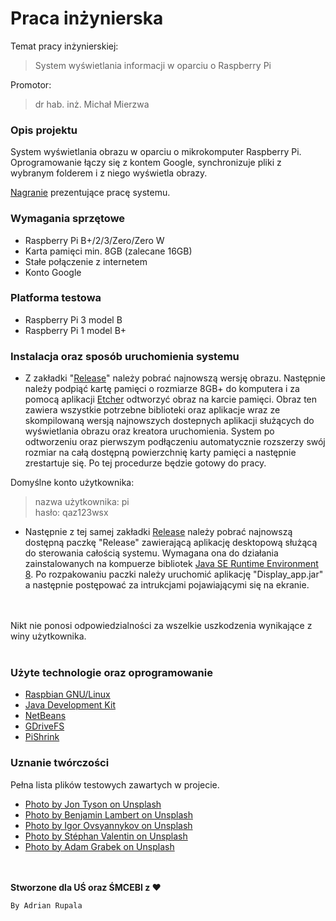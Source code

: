 # Praca inżynierska

Temat pracy inżynierskiej:
>System wyświetlania informacji w oparciu o Raspberry Pi

Promotor:
>dr hab. inż. Michał Mierzwa

### Opis projektu
System wyświetlania obrazu w oparciu o mikrokomputer Raspberry Pi.
Oprogramowanie łączy się z kontem Google, synchronizuje pliki z wybranym folderem i z niego wyświetla obrazy.

[Nagranie](https://youtu.be/ydiRBeQj2tc) prezentujące pracę systemu.

### Wymagania sprzętowe
+ Raspberry Pi B+/2/3/Zero/Zero W
+ Karta pamięci min.  8GB (zalecane 16GB)
+ Stałe połączenie z internetem
+ Konto Google

### Platforma testowa
+ Raspberry Pi 3 model B 
+ Raspberry Pi 1 model B+ 

### Instalacja oraz sposób uruchomienia systemu
+ Z zakładki "[Release](https://github.com/Adrixop95/praca_inzynierska/releases)" należy pobrać najnowszą wersję obrazu. Następnie należy podpiąć kartę pamięci o rozmiarze 8GB+ do komputera i za pomocą aplikacji [Etcher](https://etcher.io) odtworzyć obraz na karcie pamięci. Obraz ten zawiera wszystkie potrzebne biblioteki oraz aplikacje wraz ze skompilowaną wersją najnowszych dostepnych aplikacji służących do wyświetlania obrazu oraz kreatora uruchomienia. System po odtworzeniu oraz pierwszym podłączeniu automatycznie rozszerzy swój rozmiar na całą dostępną powierzchnię karty pamięci a następnie zrestartuje się. Po tej procedurze będzie gotowy do pracy.

Domyślne konto użytkownika:
>nazwa użytkownika: pi </br>
>hasło: qaz123wsx

+ Następnie z tej samej zakładki [Release](https://github.com/Adrixop95/praca_inzynierska/releases) należy pobrać najnowszą dostępną paczkę "Release" zawierającą aplikację desktopową służącą do sterowania całością systemu. Wymagana ona do działania zainstalowanych na kompuerze bibliotek [Java SE Runtime Environment 8](http://www.oracle.com/technetwork/java/javase/downloads/jre8-downloads-2133155.html). Po rozpakowaniu paczki należy uruchomić aplikację "Display_app.jar" a następnie postępować za intrukcjami pojawiającymi się na ekranie.

<br><br> Nikt nie ponosi odpowiedzialności za wszelkie uszkodzenia wynikające z winy użytkownika. <br><br>

### Użyte technologie oraz oprogramowanie
+ [Raspbian GNU/Linux](https://www.raspbian.org)
+ [Java Development Kit](http://www.oracle.com/technetwork/java/javase/downloads/index.html)
+ [NetBeans](https://netbeans.org)
+ [GDriveFS](https://github.com/dsoprea/GDriveFS)
+ [PiShrink](https://github.com/Drewsif/PiShrink)

### Uznanie twórczości
Pełna lista plików testowych zawartych w projecie.

+ [Photo by Jon Tyson on Unsplash](https://unsplash.com/photos/eIhH7RTlTZA?utm_source=unsplash&utm_medium=referral&utm_content=creditCopyText)
+ [Photo by Benjamin Lambert on Unsplash](https://unsplash.com/photos/Dj7Oje6Cgf0?utm_source=unsplash&utm_medium=referral&utm_content=creditCopyText)
+ [Photo by Igor Ovsyannykov on Unsplash](https://unsplash.com/photos/7b5R_0S5a-s?utm_source=unsplash&utm_medium=referral&utm_content=creditCopyText)
+ [Photo by Stéphan Valentin on Unsplash](https://unsplash.com/photos/LbUzPqxPUAs?utm_source=unsplash&utm_medium=referral&utm_content=creditCopyText)
+ [Photo by Adam Grabek on Unsplash](https://unsplash.com/photos/PPr7LA1I_3U?utm_source=unsplash&utm_medium=referral&utm_content=creditCopyText)

<br><br>
**Stworzone dla UŚ oraz ŚMCEBI z ♥**

``By Adrian Rupala``
